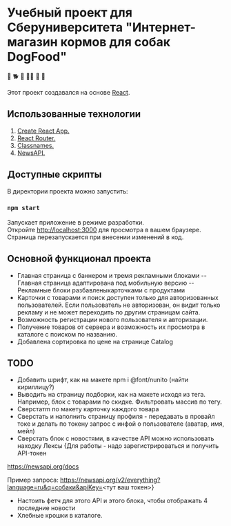 # Учебный проект для Сберуниверситета "Интернет-магазин кормов для собак DogFood"

:dog:
:dog2:
:guide_dog:
:service_dog:
:poodle:
:wolf:

Этот проект создавался на основе [React](https://github.com/facebook/create-react-app).

## Использованные технологии

1. [Create React App.](https://github.com/facebook/create-react-app)
2. [React Router.](https://reactrouter.com/en/main)
3. [Classnames.](https://www.npmjs.com/package/classnames)
4. [NewsAPI.](https://newsapi.org/docs/client-libraries/node-js)

## Доступные скрипты

В директории проекта можно запустить:

### `npm start`
Запускает приложение в режиме разработки.\
Откройте [http://localhost:3000](http://localhost:3000) для просмотра в вашем браузере.
Страница перезапускается при внесении изменений в код.

## Основной функционал проекта

- Главная страница с баннером и тремя рекламными блоками
-- Главная страница адаптирована под мобильную версию
-- Рекламные блоки разбавленыкарточками с продуктами
- Карточки с товарами и поиск доступен только для авторизованных пользователей. Если пользователь не авторизован, он видит только рекламу и не может переходить по другим страницам сайта.
- Возможность регистрации нового пользователя и авторизации.
- Получение товаров от сервера и возможность их просмотра в каталоге с поиском по названию.
- Добавлена сортировка по цене на странице Catalog


## TODO
- Добавить шрифт, как на макете npm i @font/nunito (найти кириллицу?)
- Выводить на страницу подборки, как на макете исходя из тега. Например, блок с товарами по скидке. Фильтровать массив по тегу.
- Сверстатm по макету карточку каждого товара
- Сверстать и наполнить страницу профиля - передавать в провайл токе и делать по токену запрос с инфой о пользователе (аватар, имя, мейл)
- Сверстать блок с новостями, в качестве API можно использовать находку Лексы
{Для работы - надо зарегистрироваться и получить API-токен

https://newsapi.org/docs

Пример запроса:
https://newsapi.org/v2/everything?language=ru&q=собаки&apiKey=<тут ваш токен>}
- Настоить фетч для этого API и этого блока, чтобы отображать 4 последние новости
- Хлебные крошки в каталоге.

